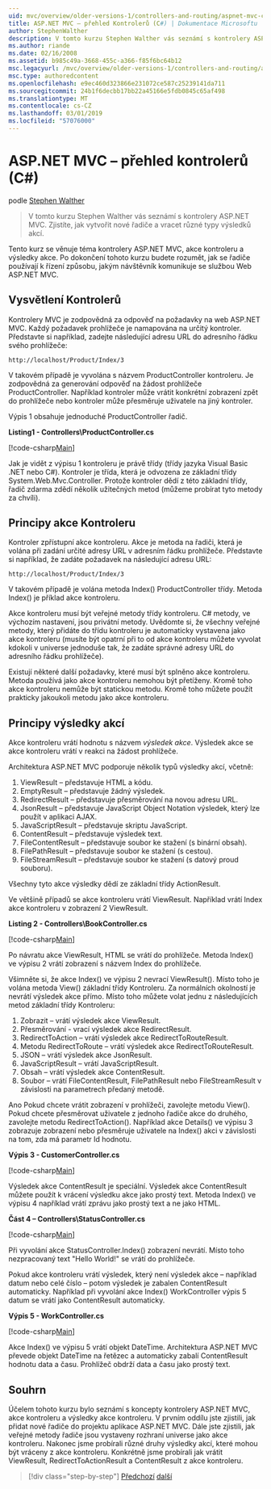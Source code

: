 ```yaml
---
uid: mvc/overview/older-versions-1/controllers-and-routing/aspnet-mvc-controllers-overview-cs
title: ASP.NET MVC – přehled Kontrolerů (C#) | Dokumentace Microsoftu
author: StephenWalther
description: V tomto kurzu Stephen Walther vás seznámí s kontrolery ASP.NET MVC. Zjistíte, jak vytvořit nové řadiče a vracet různé druhy res akce...
ms.author: riande
ms.date: 02/16/2008
ms.assetid: b985c49a-3668-455c-a366-f85f6bc64b12
msc.legacyurl: /mvc/overview/older-versions-1/controllers-and-routing/aspnet-mvc-controllers-overview-cs
msc.type: authoredcontent
ms.openlocfilehash: e9ec460d323866e231072ce587c25239141da711
ms.sourcegitcommit: 24b1f6decbb17bb22a45166e5fdb0845c65af498
ms.translationtype: MT
ms.contentlocale: cs-CZ
ms.lasthandoff: 03/01/2019
ms.locfileid: "57076000"
---
```

<a name="aspnet-mvc-controller-overview-c"></a>ASP.NET MVC – přehled kontrolerů (C#)
====================
podle [Stephen Walther](https://github.com/StephenWalther)

> V tomto kurzu Stephen Walther vás seznámí s kontrolery ASP.NET MVC. Zjistíte, jak vytvořit nové řadiče a vracet různé typy výsledků akcí.


Tento kurz se věnuje téma kontrolery ASP.NET MVC, akce kontroleru a výsledky akce. Po dokončení tohoto kurzu budete rozumět, jak se řadiče používají k řízení způsobu, jakým návštěvník komunikuje se službou Web ASP.NET MVC.

## <a name="understanding-controllers"></a>Vysvětlení Kontrolerů

Kontrolery MVC je zodpovědná za odpověď na požadavky na web ASP.NET MVC. Každý požadavek prohlížeče je namapována na určitý kontroler. Představte si například, zadejte následující adresu URL do adresního řádku svého prohlížeče:

`http://localhost/Product/Index/3`

V takovém případě je vyvolána s názvem ProductController kontroleru. Je zodpovědná za generování odpověď na žádost prohlížeče ProductController. Například kontroler může vrátit konkrétní zobrazení zpět do prohlížeče nebo kontroler může přesměruje uživatele na jiný kontroler.

Výpis 1 obsahuje jednoduché ProductController řadič.

**Listing1 - Controllers\ProductController.cs**

[!code-csharp[Main](aspnet-mvc-controllers-overview-cs/samples/sample1.cs)]

Jak je vidět z výpisu 1 kontroleru je právě třídy (třídy jazyka Visual Basic .NET nebo C#). Kontroler je třída, která je odvozena ze základní třídy System.Web.Mvc.Controller. Protože kontroler dědí z této základní třídy, řadič zdarma zdědí několik užitečných metod (můžeme probírat tyto metody za chvíli).

## <a name="understanding-controller-actions"></a>Principy akce Kontroleru

Kontroler zpřístupní akce kontroleru. Akce je metoda na řadiči, která je volána při zadání určité adresy URL v adresním řádku prohlížeče. Představte si například, že zadáte požadavek na následující adresu URL:

`http://localhost/Product/Index/3`

V takovém případě je volána metoda Index() ProductController třídy. Metoda Index() je příklad akce kontroleru.

Akce kontroleru musí být veřejné metody třídy kontroleru. C# metody, ve výchozím nastavení, jsou privátní metody. Uvědomte si, že všechny veřejné metody, který přidáte do třídu kontroleru je automaticky vystavena jako akce kontroleru (musíte být opatrní při to od akce kontroleru můžete vyvolat kdokoli v universe jednoduše tak, že zadáte správné adresy URL do adresního řádku prohlížeče).

Existují některé další požadavky, které musí být splněno akce kontroleru. Metoda používá jako akce kontroleru nemohou být přetíženy. Kromě toho akce kontroleru nemůže být statickou metodu. Kromě toho můžete použít prakticky jakoukoli metodu jako akce kontroleru.

## <a name="understanding-action-results"></a>Principy výsledky akcí

Akce kontroleru vrátí hodnotu s názvem *výsledek akce*. Výsledek akce se akce kontroleru vrátí v reakci na žádost prohlížeče.

Architektura ASP.NET MVC podporuje několik typů výsledky akcí, včetně:

1. ViewResult – představuje HTML a kódu.
2. EmptyResult – představuje žádný výsledek.
3. RedirectResult – představuje přesměrování na novou adresu URL.
4. JsonResult – představuje JavaScript Object Notation výsledek, který lze použít v aplikaci AJAX.
5. JavaScriptResult – představuje skriptu JavaScript.
6. ContentResult – představuje výsledek text.
7. FileContentResult – představuje soubor ke stažení (s binární obsah).
8. FilePathResult – představuje soubor ke stažení (s cestou).
9. FileStreamResult – představuje soubor ke stažení (s datový proud souboru).

Všechny tyto akce výsledky dědí ze základní třídy ActionResult.

Ve většině případů se akce kontroleru vrátí ViewResult. Například vrátí Index akce kontroleru v zobrazení 2 ViewResult.

**Listing 2 - Controllers\BookController.cs**

[!code-csharp[Main](aspnet-mvc-controllers-overview-cs/samples/sample2.cs)]

Po návratu akce ViewResult, HTML se vrátí do prohlížeče. Metoda Index() ve výpisu 2 vrátí zobrazení s názvem Index do prohlížeče.

Všimněte si, že akce Index() ve výpisu 2 nevrací ViewResult(). Místo toho je volána metoda View() základní třídy Kontroleru. Za normálních okolností je nevrátí výsledek akce přímo. Místo toho můžete volat jednu z následujících metod základní třídy Kontroleru:

1. Zobrazit – vrátí výsledek akce ViewResult.
2. Přesměrování - vrací výsledek akce RedirectResult.
3. RedirectToAction – vrátí výsledek akce RedirectToRouteResult.
4. Metodu RedirectToRoute – vrátí výsledek akce RedirectToRouteResult.
5. JSON – vrátí výsledek akce JsonResult.
6. JavaScriptResult – vrátí JavaScriptResult.
7. Obsah – vrátí výsledek akce ContentResult.
8. Soubor – vrátí FileContentResult, FilePathResult nebo FileStreamResult v závislosti na parametrech předaný metodě.

Ano Pokud chcete vrátit zobrazení v prohlížeči, zavolejte metodu View(). Pokud chcete přesměrovat uživatele z jednoho řadiče akce do druhého, zavolejte metodu RedirectToAction(). Například akce Details() ve výpisu 3 zobrazuje zobrazení nebo přesměruje uživatele na Index() akci v závislosti na tom, zda má parametr Id hodnotu.

**Výpis 3 - CustomerController.cs**

[!code-csharp[Main](aspnet-mvc-controllers-overview-cs/samples/sample3.cs)]

Výsledek akce ContentResult je speciální. Výsledek akce ContentResult můžete použít k vrácení výsledku akce jako prostý text. Metoda Index() ve výpisu 4 například vrátí zprávu jako prostý text a ne jako HTML.

**Část 4 – Controllers\StatusController.cs**

[!code-csharp[Main](aspnet-mvc-controllers-overview-cs/samples/sample4.cs)]

Při vyvolání akce StatusController.Index() zobrazení nevrátí. Místo toho nezpracovaný text "Hello World!" se vrátí do prohlížeče.

Pokud akce kontroleru vrátí výsledek, který není výsledek akce – například datum nebo celé číslo – potom výsledek je zabalen ContentResult automaticky. Například při vyvolání akce Index() WorkController výpis 5 datum se vrátí jako ContentResult automaticky.

**Výpis 5 - WorkController.cs**

[!code-csharp[Main](aspnet-mvc-controllers-overview-cs/samples/sample5.cs)]

Akce Index() ve výpisu 5 vrátí objekt DateTime. Architektura ASP.NET MVC převede objekt DateTime na řetězec a automaticky zabalí ContentResult hodnotu data a času. Prohlížeč obdrží data a času jako prostý text.

## <a name="summary"></a>Souhrn

Účelem tohoto kurzu bylo seznámí s koncepty kontrolery ASP.NET MVC, akce kontroleru a výsledky akce kontroleru. V prvním oddílu jste zjistili, jak přidat nové řadiče do projektu aplikace ASP.NET MVC. Dále jste zjistili, jak veřejné metody řadiče jsou vystaveny rozhraní universe jako akce kontroleru. Nakonec jsme probírali různé druhy výsledky akcí, které mohou být vráceny z akce kontroleru. Konkrétně jsme probírali jak vrátit ViewResult, RedirectToActionResult a ContentResult z akce kontroleru.

> [!div class="step-by-step"]
> [Předchozí](creating-an-action-vb.md)
> [další](creating-custom-routes-cs.md)
